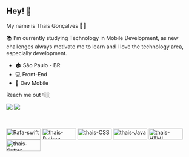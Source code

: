 ## Hey!  👋

My name is Thais Gonçalves 👩🏽

📚 I'm currently studying Technology in Mobile Development, as new challenges always motivate me to learn and I love the technology area, especially development. 

- 🏠 São Paulo - BR
- 💻 Front-End
- 📲 Dev Mobile


Reach me out 👇🏼


<div>

  <a href = "mailto:thaisgs.silva@gmail.com"><img src="https://img.shields.io/badge/-Gmail-%23333?style=for-the-badge&logo=gmail&logoColor=white" target="_blank"></a>
  <a href="https://www.linkedin.com/in/thaisgon" target="_blank"><img src="https://img.shields.io/badge/-LinkedIn-%230077B5?style=for-the-badge&logo=linkedin&logoColor=white" target="_blank"></a> 
  
</div>


##
  
  <div style="display: inline_block"><br>

  <img align="center" alt="Rafa-swift" height="30" width="90" src="https://img.shields.io/badge/Swift-FA7343?style=for-the-badge&logo=swift&logoColor=white">
  <img align="center" alt="thais-Python" height="30" width="90" src="https://img.shields.io/badge/Python-3776AB?style=for-the-badge&logo=python&logoColor=white">
  <img align="center" alt="thais-CSS" height="30" width="90" src="https://img.shields.io/badge/CSS-239120?&style=for-the-badge&logo=css3&logoColor=white">
  <img align="center" alt="thais-Java" height="30" width="90" src="https://img.shields.io/badge/Java-ED8B00?style=for-the-badge&logo=java&logoColor=white">
  <img align="center" alt="thais-HTML" height="30" width="90" src="https://img.shields.io/badge/HTML-239120?style=for-the-badge&logo=html5&logoColor=white">
  <img align="center" alt="thais-flutter" height="30" width="90" src="https://img.shields.io/badge/Flutter-02569B?style=for-the-badge&logo=flutter&logoColor=white">
  
   
</div>


